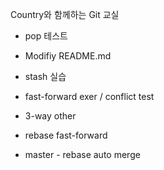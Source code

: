 Country와 함께하는 Git 교실

- pop 테스트
- Modifiy README.md
- stash 실습




- fast-forward exer / conflict test
- 3-way other

- rebase fast-forward

- master - rebase auto merge
